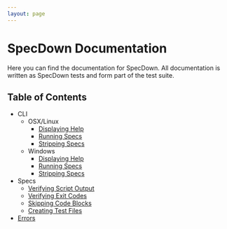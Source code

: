 ```yaml
---
layout: page
---
```


# SpecDown Documentation

Here you can find the documentation for SpecDown.
All documentation is written as SpecDown tests and form part of the test suite.

## Table of Contents

- CLI
  - OSX/Linux
    - [Displaying Help](cli/display_help.md)
    - [Running Specs](cli/running_specs.md)
    - [Stripping Specs](cli/stripping_specs.md)
  - Windows
    - [Displaying Help](cli/display_help_windows.md)
    - [Running Specs](cli/running_specs_windows.md)
    - [Stripping Specs](cli/stripping_specs_windows.md)
- Specs
  - [Verifying Script Output](specs/verifying_script_output.md)
  - [Verifying Exit Codes](specs/verifying_exit_codes.md)
  - [Skipping Code Blocks](specs/skipping_code_blocks.md)
  - [Creating Test Files](specs/creating_test_files.md)
- [Errors](errors.md)

